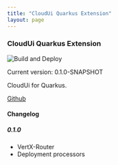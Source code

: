 ```yaml
---
title: "CloudUi Quarkus Extension"
layout: page
---
```


### CloudUi Quarkus Extension

![Build and Deploy](https://github.com/moewes/cloud-ui-quarkus/workflows/Build%20and%20Deploy/badge.svg)

Current version: 0.1.0-SNAPSHOT

CloudUi for Quarkus.

[Github](https://github.com/moewes/cloud-ui-quarkus) 

#### Changelog

##### 0.1.0

* VertX-Router
* Deployment processors
